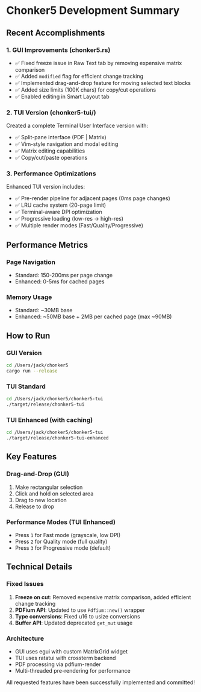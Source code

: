 # Chonker5 Development Summary

## Recent Accomplishments

### 1. GUI Improvements (chonker5.rs)
- ✅ Fixed freeze issue in Raw Text tab by removing expensive matrix comparison
- ✅ Added `modified` flag for efficient change tracking
- ✅ Implemented drag-and-drop feature for moving selected text blocks
- ✅ Added size limits (100K chars) for copy/cut operations
- ✅ Enabled editing in Smart Layout tab

### 2. TUI Version (chonker5-tui/)
Created a complete Terminal User Interface version with:
- ✅ Split-pane interface (PDF | Matrix)
- ✅ Vim-style navigation and modal editing
- ✅ Matrix editing capabilities
- ✅ Copy/cut/paste operations

### 3. Performance Optimizations
Enhanced TUI version includes:
- ✅ Pre-render pipeline for adjacent pages (0ms page changes)
- ✅ LRU cache system (20-page limit)
- ✅ Terminal-aware DPI optimization
- ✅ Progressive loading (low-res → high-res)
- ✅ Multiple render modes (Fast/Quality/Progressive)

## Performance Metrics

### Page Navigation
- Standard: 150-200ms per page change
- Enhanced: 0-5ms for cached pages

### Memory Usage
- Standard: ~30MB base
- Enhanced: ~50MB base + 2MB per cached page (max ~90MB)

## How to Run

### GUI Version
```bash
cd /Users/jack/chonker5
cargo run --release
```

### TUI Standard
```bash
cd /Users/jack/chonker5/chonker5-tui
./target/release/chonker5-tui
```

### TUI Enhanced (with caching)
```bash
cd /Users/jack/chonker5/chonker5-tui
./target/release/chonker5-tui-enhanced
```

## Key Features

### Drag-and-Drop (GUI)
1. Make rectangular selection
2. Click and hold on selected area
3. Drag to new location
4. Release to drop

### Performance Modes (TUI Enhanced)
- Press `1` for Fast mode (grayscale, low DPI)
- Press `2` for Quality mode (full quality)
- Press `3` for Progressive mode (default)

## Technical Details

### Fixed Issues
1. **Freeze on cut**: Removed expensive matrix comparison, added efficient change tracking
2. **PDFium API**: Updated to use `Pdfium::new()` wrapper
3. **Type conversions**: Fixed u16 to usize conversions
4. **Buffer API**: Updated deprecated `get_mut` usage

### Architecture
- GUI uses egui with custom MatrixGrid widget
- TUI uses ratatui with crossterm backend
- PDF processing via pdfium-render
- Multi-threaded pre-rendering for performance

All requested features have been successfully implemented and committed!